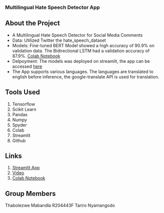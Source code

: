 ### Multilingual  Hate Speech Detector App
## About the Project
-  A Multilingual Hate Speech Detector for Social Media Comments
-  Data: Utilized Twitter the hate_speech_dataset
-  Models: Fine-tuned BERT Model showed a high accuracy of 90.9% on validation data. The Bidirectional LSTM had a validation accuracy of 87.9%. [Colab Notebook](https://colab.research.google.com/drive/1FMOlx08vJVDhZtY3IGte3YO0Muww-KhH?usp=sharing)
-  Delpoyment: The models was deployed on streamlit, the app can be accessed [here](https://hatespeech-baccm883wr5spxhomtf5dv.streamlit.app/)
-  The App supports various languages. The languages are translated to english before inference, the google-translate API is used for translation.

## Tools Used
1. Tensorflow
2. Scikit Learn
3. Pandas
4. Numpy
5. Spyder
6. Colab
7. Streamlit
8. Github

## Links
1. [Streamlit App](https://hatespeech-baccm883wr5spxhomtf5dv.streamlit.app/)
2. [Video]()
3. [Colab Notebook](https://colab.research.google.com/drive/1FMOlx08vJVDhZtY3IGte3YO0Muww-KhH?usp=sharing)

## Group Members
Thabolezwe Mabandla R204443F
Tariro Nyamangodo 
